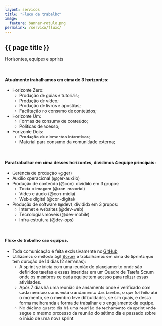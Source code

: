 ```yaml
---
layout: servicos
title: "Fluxo de trabalho"
image:
  feature: banner-rotulo.png
permalink: /servico/fluxo/
---
```



<div class="row align-items-center pt-2">
    <div class="col-md-7">
        <h2>{{ page.title }}</h2>
        <p class="lead">Horizontes, equipes e sprints</p>
    </div>
</div>


&nbsp;
#### Atualmente trabalhamos em cima de 3 horizontes:
* Horizonte Zero:
  * Produção de guias e tutoriais;
  * Produção de vídeo;
  * Produção de livros e apostilas;
  * Facilitação no consumo de conteúdos;
* Horizonte Um:
  * Formas de consumo de conteúdo;
  * Políticas de acesso;
* Horizonte Dois:
  * Produção de elementos interativos;
  * Material para consumo da comunidade externa;

&nbsp;
#### Para trabalhar em cima desses horizontes, dividimos 4 equipe principais:
* Gerência de produção (@ger)
* Auxílio operacional (@ger-auxilio)
* Produção de conteúdo (@con), dividido em 3 grupos:
  * Texto e imagem (@con-material)
  * Vídeo e áudio (@con-midia)
  * Web e digital (@con-digital)
* Produção de software (@dev), dividido em 3 grupos:
  * Internet e websites (@dev-web)
  * Tecnologias móveis (@dev-mobile)
  * Infra-estrutura (@dev-ops)

&nbsp;
#### Fluxo de trabalho das equipes:
* Toda comunicação é feita exclusivamente no <a href="https://github.com/" target="_blank">GitHub</a>
* Utilizamos o método ágil <a href="https://www.desenvolvimentoagil.com.br/scrum/" target="_blank">Scrum</a> e trabalhamos em cima de Sprints que tem duração de 14 dias (2 semanas):
  * A sprint se inicia com uma reunião de planejamento onde são definidos tarefas e essas inseridas em um Quadro de Tarefa Scrum onde os membros de cada equipe tem acesso para relizar essas atividades.
  * Após 7 dias há uma reunião de andamento onde é verificado com cada membro como está o andamento das tarefas, o que foi feito até o momento, se o membro teve dificuldades, se sim quais, e dessa forma melhoranda a forma de trabalhar e o engajamento da equipe.
  * No décimo quarto dia há uma reunião de fechamento de sprint onde segue o mesmo processo da reunião do sétimo dia e passado sobre o inicio de uma nova sprint.